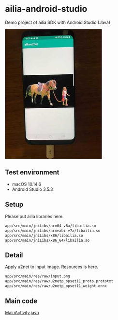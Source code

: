 # ailia-android-studio

Demo project of ailia SDK with Android Studio (Java)

![demo](demo.jpg)

## Test environment

- macOS 10.14.6
- Android Studio 3.5.3

## Setup

Please put ailia libraries here.

```
app/src/main/jniLibs/arm64-v8a/libailia.so
app/src/main/jniLibs/armeabi-v7a/libailia.so
app/src/main/jniLibs/x86/libailia.so
app/src/main/jniLibs/x86_64/libailia.so
```

## Detail

Apply u2net to input image. Resources is here.

```
app/src/main/res/raw/input.png
app/src/main/res/raw/u2netp_opset11_proto.prototxt
app/src/main/res/raw/u2netp_opset11_weight.onnx
```

## Main code

[MainActivity.java](/app/src/main/java/jp/axinc/ailia_u2net/MainActivity.java)
